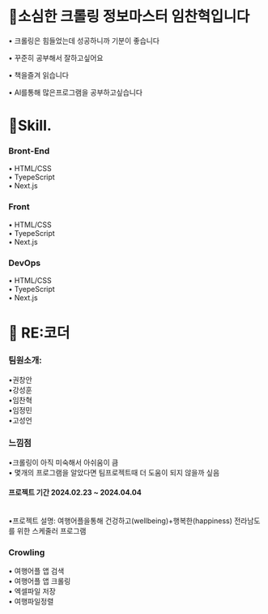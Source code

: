 <h1>🙂소심한 크롤링 정보마스터 임찬혁입니다</h1>

 • 크롤링은 힘들었는데 성공하니까 기분이 좋습니다 

 • 꾸준히 공부해서 잘하고싶어요

 • 책을즐겨 읽습니다

 • Al를통해 많은프로그램을 공부하고싶습니다



 
<h1>🎉Skill.</h1>

<h3>Bront-End</h3> 
• HTML/CSS
<br>
• TyepeScript
<br>
• Next.js
<br>

<h3>Front</h3>
• HTML/CSS
<br>
• TyepeScript
<br>
• Next.js

<h3>DevOps</h3>
• HTML/CSS
<br>
• TyepeScript
<br>
• Next.js


<h1>📎 RE:코더 </h1> 
<h3>팀원소개:</h3>
•권창안
<br>
•강성훈
<br>
•임찬혁
<br>
•임정민
<br>
•고성언


<h3>느낌점</h3>
•크롤링이 아직 미숙해서 아쉬움이 큼
<br>
• 몇개의 프로그램을 알았다면 팀프로젝트때 더 도움이 되지 
않을까 싶음



<h4>프로젝트 기간 2024.02.23 ~ 2024.04.04 </h4>
<br>
•프로젝트 설명: 여행어플을통해 건겅하고(wellbeing)+행복한(happiness) 전라남도를 위한 스케줄러 프로그램
<br>

<h3>Crowling</h3>
• 여행어플 앱 검색
<br>
• 여행어플 앱 크롤링
<br>
•  엑셀파일 저장
<br>
• 여행파일정렬




